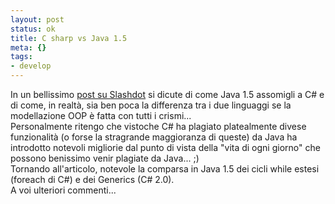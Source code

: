 ```yaml
--- 
layout: post
status: ok
title: C sharp vs Java 1.5
meta: {}
tags: 
- develop
---
```

 In un bellissimo <a href="http://it.slashdot.org/article.pl?sid=04/10/11/1454220&tid=108&amp;tid=8">post su Slashdot</a> si dicute di come Java 1.5 assomigli a C# e di come, in realtà, sia ben poca la differenza tra i due linguaggi se la modellazione OOP è fatta con tutti i crismi...  
 Personalmente ritengo che vistoche C# ha plagiato platealmente divese funzionalità (o forse la stragrande maggioranza di queste) da Java ha introdotto notevoli migliorie dal punto di vista della "vita di ogni giorno" che possono benissimo venir plagiate da Java... ;)  
 Tornando all'articolo, notevole la comparsa in Java 1.5 dei cicli while estesi (foreach di C#) e dei Generics (C# 2.0).  
 A voi ulteriori commenti...

